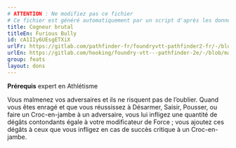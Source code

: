 ```yaml
---
# ATTENTION : Ne modifiez pas ce fichier
# Ce fichier est généré automatiquement par un script d'après les données du module Foundry VTT officiel et de sa traduction
title: Cogneur brutal
titleEn: Furious Bully
id: cA1IIy6UEsgETXiX
urlFr: https://gitlab.com/pathfinder-fr/foundryvtt-pathfinder2-fr/-/blob/master/data/feats/cA1IIy6UEsgETXiX.htm
urlEn: https://gitlab.com/hooking/foundry-vtt---pathfinder-2e/-/blob/master/packs/data/feats.db/furious-bully.json
group: feats
layout: dons
---
```

**Prérequis** expert en Athlétisme

Vous malmenez vos adversaires et ils ne risquent pas de l’oublier. Quand vous êtes enragé et que vous réussissez à Désarmer, Saisir, Pousser, ou faire un Croc-en-jambe à un adversaire, vous lui infligez une quantité de dégâts contondants égale à votre modificateur de Force ; vous ajoutez ces dégâts à ceux que vous infligez en cas de succès critique à un Croc-en-jambe.


